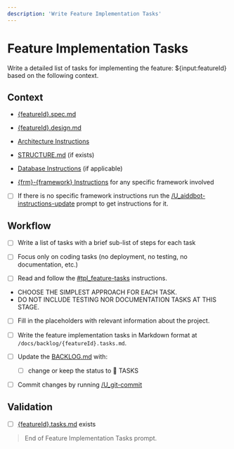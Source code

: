 ```yaml
---
description: 'Write Feature Implementation Tasks'
---
```


# Feature Implementation Tasks

Write a detailed list of tasks for implementing the feature: ${input:featureId} based on the following context.

## Context

- [{featureId}.spec.md](/docs/backlog/{featureId}.spec.md)
- [{featureId}.design.md](/docs/backlog/{featureId}.design.md)
- [Architecture Instructions](../instructions/bst_architecture.instructions.md)
- [STRUCTURE.md](/docs/STRUCTURE.md) (if exists)
- [Database Instructions](../instructions/bst_database.instructions.md) (if applicable)

- [{frm}-{framework} Instructions](../instructions/frm_{framework}.instructions.md) for any specific framework involved
- [ ] If there is no specific framework instructions run the [/U_aiddbot-instructions-update](U_aiddbot-instructions-update.prompt.md) prompt to get instructions for it.


## Workflow

- [ ] Write a list of tasks with a brief sub-list of steps for each task

- [ ] Focus only on coding tasks (no deployment, no testing, no documentation, etc.)

- [ ] Read and follow the [#tpl_feature-tasks](../instructions/tpl_feature-tasks.instructions.md) instructions.
- CHOOSE THE SIMPLEST APPROACH FOR EACH TASK.
- DO NOT INCLUDE TESTING NOR DOCUMENTATION TASKS AT THIS STAGE.
  
- [ ] Fill in the placeholders with relevant information about the project.

- [ ] Write the feature implementation tasks in Markdown format at `/docs/backlog/{featureId}.tasks.md`.

- [ ] Update the [BACKLOG.md](/docs/BACKLOG.md) with:
  - [ ] change or keep the status to 📝 TASKS

- [ ] Commit changes by running [/U_git-commit](U_git-commit.prompt.md)

## Validation

- [ ] [{featureId}.tasks.md](/docs/backlog/{featureId}.tasks.md) exists

> End of Feature Implementation Tasks prompt.
